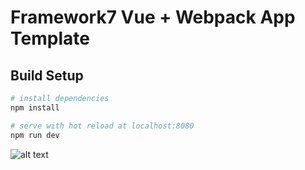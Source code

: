 # Framework7 Vue + Webpack App Template

## Build Setup

``` bash
# install dependencies
npm install

# serve with hot reload at localhost:8080
npm run dev

```

![alt text](https://raw.githubusercontent.com/username/projectname/branch/path/to/img.png)
